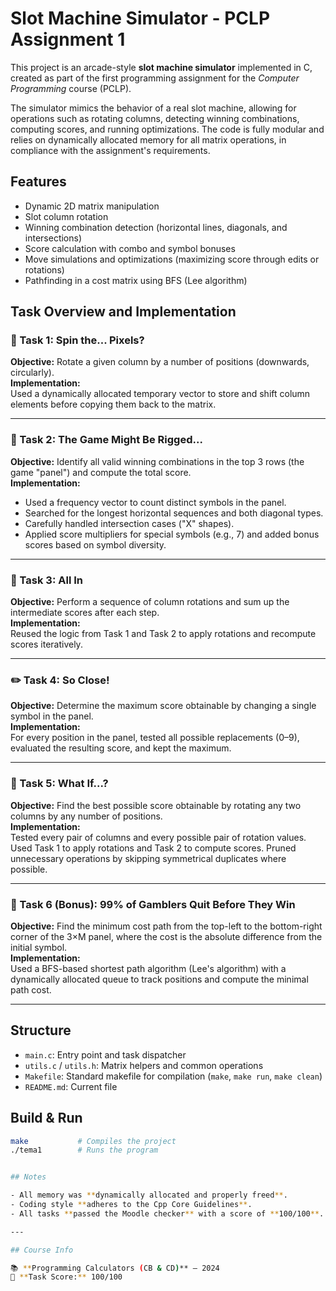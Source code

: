 # Slot Machine Simulator - PCLP Assignment 1

This project is an arcade-style **slot machine simulator** implemented in C, created as part of the first programming assignment for the _Computer Programming_ course (PCLP).

The simulator mimics the behavior of a real slot machine, allowing for operations such as rotating columns, detecting winning combinations, computing scores, and running optimizations. The code is fully modular and relies on dynamically allocated memory for all matrix operations, in compliance with the assignment's requirements.

## Features

- Dynamic 2D matrix manipulation
- Slot column rotation
- Winning combination detection (horizontal lines, diagonals, and intersections)
- Score calculation with combo and symbol bonuses
- Move simulations and optimizations (maximizing score through edits or rotations)
- Pathfinding in a cost matrix using BFS (Lee algorithm)

## Task Overview and Implementation

### 🔄 Task 1: Spin the... Pixels?
**Objective:** Rotate a given column by a number of positions (downwards, circularly).  
**Implementation:**  
Used a dynamically allocated temporary vector to store and shift column elements before copying them back to the matrix.

---

### 🎰 Task 2: The Game Might Be Rigged...
**Objective:** Identify all valid winning combinations in the top 3 rows (the game "panel") and compute the total score.  
**Implementation:**
- Used a frequency vector to count distinct symbols in the panel.
- Searched for the longest horizontal sequences and both diagonal types.
- Carefully handled intersection cases ("X" shapes).
- Applied score multipliers for special symbols (e.g., 7) and added bonus scores based on symbol diversity.

---

### 🔁 Task 3: All In
**Objective:** Perform a sequence of column rotations and sum up the intermediate scores after each step.  
**Implementation:**  
Reused the logic from Task 1 and Task 2 to apply rotations and recompute scores iteratively.

---

### ✏️ Task 4: So Close!
**Objective:** Determine the maximum score obtainable by changing a single symbol in the panel.  
**Implementation:**  
For every position in the panel, tested all possible replacements (0–9), evaluated the resulting score, and kept the maximum.

---

### 🔧 Task 5: What If...?
**Objective:** Find the best possible score obtainable by rotating any two columns by any number of positions.  
**Implementation:**  
Tested every pair of columns and every possible pair of rotation values. Used Task 1 to apply rotations and Task 2 to compute scores. Pruned unnecessary operations by skipping symmetrical duplicates where possible.

---

### 🧩 Task 6 (Bonus): 99% of Gamblers Quit Before They Win
**Objective:** Find the minimum cost path from the top-left to the bottom-right corner of the 3×M panel, where the cost is the absolute difference from the initial symbol.  
**Implementation:**  
Used a BFS-based shortest path algorithm (Lee's algorithm) with a dynamically allocated queue to track positions and compute the minimal path cost.

---

## Structure

- `main.c`: Entry point and task dispatcher
- `utils.c` / `utils.h`: Matrix helpers and common operations
- `Makefile`: Standard makefile for compilation (`make`, `make run`, `make clean`)
- `README.md`: Current file

## Build & Run

```bash
make           # Compiles the project
./tema1        # Runs the program


## Notes

- All memory was **dynamically allocated and properly freed**.
- Coding style **adheres to the Cpp Core Guidelines**.
- All tasks **passed the Moodle checker** with a score of **100/100**.

---

## Course Info

📚 **Programming Calculators (CB & CD)** — 2024  
🧠 **Task Score:** 100/100
